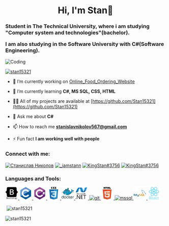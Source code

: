 <h1 align="center">Hi, I'm Stan👋</h1>

<h3> Student in The Technical University, where i am studying "Computer system and technologies"(bachelor). 

  I am also studying in the Software University with C#(Software Engineering).</h3>
  
<img  alt="Coding" height="600" width="1100" src="https://media4.giphy.com/media/qgQUggAC3Pfv687qPC/giphy.gif?cid=ecf05e47l883rn14gu3oqlbs7f3q41g5oaj39n4ozej3vue7&rid=giphy.gif&ct=g">

<p align="left"> <a href="https://github.com/ryo-ma/github-profile-trophy"><img src="https://github-profile-trophy.vercel.app/?username=stan15321" alt="stan15321" /></a> </p>

- 🔭 I’m currently working on [Online_Food_Ordering_Website](https://github.com/Stan15321/Online_Food_Ordering_Website)

- 🌱 I’m currently learning **C#, MS SQL, CSS, HTML**

- 👨‍💻 All of my projects are available at [https://github.com/Stan15321](https://github.com/Stan15321)

- 💬 Ask me about **C#**

- 📫 How to reach me **stanislavnikolov567@gmail.com**

- ⚡ Fun fact **I am working well with people**

<h3 align="left">Connect with me:</h3>
<p align="left">
<a href="https://www.facebook.com/Just.Stancho/" target="blank"><img align="center" src="https://raw.githubusercontent.com/rahuldkjain/github-profile-readme-generator/master/src/images/icons/Social/facebook.svg" alt="Станислав Николов" height="30" width="40" /></a>
<a href="https://instagram.com/_iamstann" target="blank"><img align="center" src="https://raw.githubusercontent.com/rahuldkjain/github-profile-readme-generator/master/src/images/icons/Social/instagram.svg" alt="_iamstann" height="30" width="40" /></a>
<a href="https://discord.com/channels/KingStan#3756" target="blank"><img align="center" src="https://raw.githubusercontent.com/rahuldkjain/github-profile-readme-generator/master/src/images/icons/Social/discord.svg" alt="KingStan#3756" height="30" width="40" /></a>
<a href="https://www.linkedin.com/in/%D1%81%D1%82%D0%B0%D0%BD-%D0%BD%D0%B8%D0%BA%D0%BE%D0%BB%D0%BE%D0%B2-5a0046257/" target="blank"><img align="center" src="https://user-images.githubusercontent.com/109627707/206278470-739f01b2-26dc-4931-a319-0f949b5e6fea.jpg" alt="KingStan#3756" height="30" width="40" /></a>
</p>
<h3 align="left">Languages and Tools:</h3>
<p align="left"> <a href="https://getbootstrap.com" target="_blank" rel="noreferrer"> <img src="https://raw.githubusercontent.com/devicons/devicon/master/icons/bootstrap/bootstrap-plain-wordmark.svg" alt="bootstrap" width="40" height="40"/> </a> <a href="https://www.cprogramming.com/" target="_blank" rel="noreferrer"> <img src="https://raw.githubusercontent.com/devicons/devicon/master/icons/c/c-original.svg" alt="c" width="40" height="40"/> </a> <a href="https://www.w3schools.com/cs/" target="_blank" rel="noreferrer"> <img src="https://raw.githubusercontent.com/devicons/devicon/master/icons/csharp/csharp-original.svg" alt="csharp" width="40" height="40"/> </a> <a href="https://www.w3schools.com/css/" target="_blank" rel="noreferrer"> <img src="https://raw.githubusercontent.com/devicons/devicon/master/icons/css3/css3-original-wordmark.svg" alt="css3" width="40" height="40"/> </a> <a href="https://www.docker.com/" target="_blank" rel="noreferrer"> <img src="https://raw.githubusercontent.com/devicons/devicon/master/icons/docker/docker-original-wordmark.svg" alt="docker" width="40" height="40"/> </a> <a href="https://dotnet.microsoft.com/" target="_blank" rel="noreferrer"> <img src="https://raw.githubusercontent.com/devicons/devicon/master/icons/dot-net/dot-net-original-wordmark.svg" alt="dotnet" width="40" height="40"/> </a> <a href="https://git-scm.com/" target="_blank" rel="noreferrer"> <img src="https://www.vectorlogo.zone/logos/git-scm/git-scm-icon.svg" alt="git" width="40" height="40"/> </a> <a href="https://www.w3.org/html/" target="_blank" rel="noreferrer"> <img src="https://raw.githubusercontent.com/devicons/devicon/master/icons/html5/html5-original-wordmark.svg" alt="html5" width="40" height="40"/> </a> <a href="https://www.microsoft.com/en-us/sql-server" target="_blank" rel="noreferrer"> <img src="https://www.svgrepo.com/show/303229/microsoft-sql-server-logo.svg" alt="mssql" width="40" height="40"/> </a> <a href="https://www.mysql.com/" target="_blank" rel="noreferrer"> <img src="https://raw.githubusercontent.com/devicons/devicon/master/icons/mysql/mysql-original-wordmark.svg" alt="mysql" width="40" height="40"/> </a> <a href="https://reactjs.org/" target="_blank" rel="noreferrer"> <img src="https://raw.githubusercontent.com/devicons/devicon/master/icons/react/react-original-wordmark.svg" alt="react" width="40" height="40"/> </a> </p>
<p>&nbsp;<img align="center" src="https://github-readme-stats.vercel.app/api?username=stan15321&show_icons=true&locale=en" alt="stan15321" /></p>
<p><img align="center" src="https://github-readme-streak-stats.herokuapp.com/?user=stan15321&" alt="stan15321" /></p>
